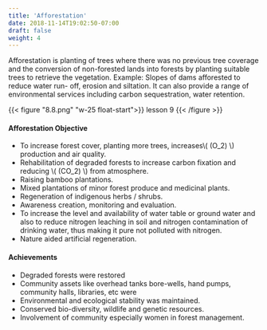 ```yaml
---
title: 'Afforestation'
date: 2018-11-14T19:02:50-07:00
draft: false
weight: 4
---
```


Afforestation is planting of trees where there was no previous tree coverage and the conversion of non-forested lands into forests by planting suitable trees to retrieve the vegetation. Example: Slopes of dams afforested to reduce water run- off, erosion and siltation. It can also provide a range of environmental services including carbon sequestration, water retention.


{{< figure "8.8.png" "w-25 float-start">}}
lesson 9
{{< /figure >}}

#### Afforestation Objective


* To increase forest cover, planting more trees, increases\\( (O_2) \\) production and air quality.
* Rehabilitation of degraded forests to increase carbon fixation and reducing \\( (CO_2) \\) from atmosphere.
* Raising bamboo plantations.
* Mixed plantations of minor forest produce and medicinal plants.
* Regeneration of indigenous herbs / shrubs.
* Awareness creation, monitoring and evaluation.
* To increase the level and availability of water table or ground water and also to reduce nitrogen leaching in soil and nitrogen contamination of drinking water, thus making it pure not polluted with nitrogen.
* Nature aided artificial regeneration.


#### Achievements
* Degraded forests were restored
* Community assets like overhead tanks bore-wells, hand pumps, community halls, libraries, etc were 
* Environmental and ecological stability was maintained.
* Conserved bio-diversity, wildlife and genetic resources.
* Involvement of community especially women in forest management.
